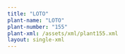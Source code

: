 ```yaml
---
title: "LOTO"
plant-name: "LOTO"
plant-number: "155"
plant-xml: /assets/xml/plant155.xml
layout: single-xml
---
```


